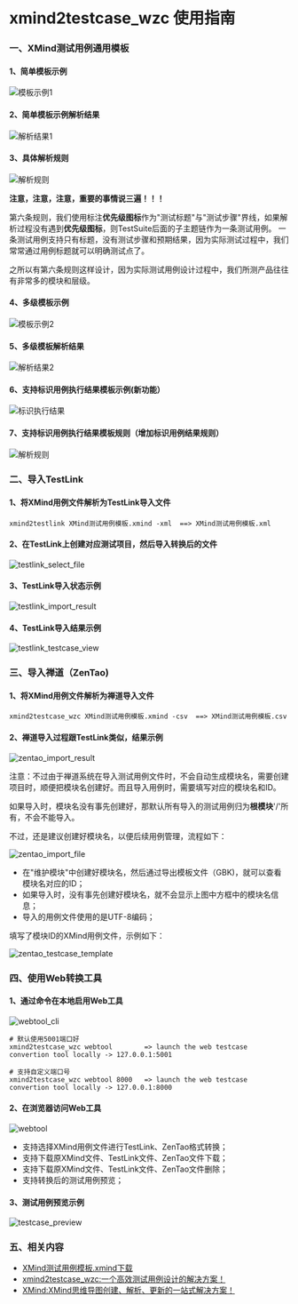 # xmind2testcase_wzc 使用指南


### 一、XMind测试用例通用模板

#### 1、简单模板示例

![模板示例1](testcase_template_demo1.png)

#### 2、简单模板示例解析结果

![解析结果1](demo1_convert_result.png)

#### 3、具体解析规则

![解析规则](xmind_testcase_template_rule.png)

**注意，注意，注意，重要的事情说三遍！！！**

第六条规则，我们使用标注**优先级图标**作为"测试标题"与"测试步骤"界线，如果解析过程没有遇到**优先级图标**，则TestSuite后面的子主题链作为一条测试用例。
一条测试用例支持只有标题，没有测试步骤和预期结果，因为实际测试过程中，我们常常通过用例标题就可以明确测试点了。

之所以有第六条规则这样设计，因为实际测试用例设计过程中，我们所测产品往往有非常多的模块和层级。

#### 4、多级模板示例

![模板示例2](testcase_template_demo2.png)

#### 5、多级模板解析结果

![解析结果2](demo2_convert_result.png)

#### 6、支持标识用例执行结果模板示例(新功能）

![标识执行结果](testcase_template_demo3.png)

#### 7、支持标识用例执行结果模板规则（增加标识用例结果规则）

![解析规则](xmind_testcase_template_rule1.png)


### 二、导入TestLink

#### 1、将XMind用例文件解析为TestLink导入文件

```
xmind2testlink XMind测试用例模板.xmind -xml  ==> XMind测试用例模板.xml
```

#### 2、在TestLink上创建对应测试项目，然后导入转换后的文件

![testlink_select_file](testlink_select_file.png)

#### 3、TestLink导入状态示例

![testlink_import_result](testlink_import_result.png)

#### 4、TestLink导入结果示例

![testlink_testcase_view](testlink_testcase_view.png)


### 三、导入禅道（ZenTao)

#### 1、将XMind用例文件解析为禅道导入文件

```
xmind2testcase_wzc XMind测试用例模板.xmind -csv  ==> XMind测试用例模板.csv
```

#### 2、禅道导入过程跟TestLink类似，结果示例

![zentao_import_result](zentao_import_result.png)


注意：不过由于禅道系统在导入测试用例文件时，不会自动生成模块名，需要创建项目时，顺便把模块名创建好。而且导入用例时，需要填写对应的模块名和ID。

如果导入时，模块名没有事先创建好，那默认所有导入的测试用例归为**根模块**'/'所有，不会不能导入。

不过，还是建议创建好模块名，以便后续用例管理，流程如下：

![zentao_import_file](zentao_import_file.png)

- 在"维护模块"中创建好模块名，然后通过导出模板文件（GBK)，就可以查看模块名对应的ID；
- 如果导入时，没有事先创建好模块名，就不会显示上图中方框中的模块名信息；
- 导入的用例文件使用的是UTF-8编码；

填写了模块ID的XMind用例文件，示例如下：

![zentao_testcase_template](zentao_testcase_template.png)


### 四、使用Web转换工具

#### 1、通过命令在本地启用Web工具
![webtool_cli](webtool_cli.png)
```
# 默认使用5001端口好
xmind2testcase_wzc webtool        => launch the web testcase convertion tool locally -> 127.0.0.1:5001

# 支持自定义端口号
xmind2testcase_wzc webtool 8000   => launch the web testcase convertion tool locally -> 127.0.0.1:8000
```

#### 2、在浏览器访问Web工具
![webtool](webtool.png)

- 支持选择XMind用例文件进行TestLink、ZenTao格式转换；
- 支持下载原XMind文件、TestLink文件、ZenTao文件下载；
- 支持下载原XMind文件、TestLink文件、ZenTao文件删除；
- 支持转换后的测试用例预览；

#### 3、测试用例预览示例
![testcase_preview](xmind_to_testcase_preview.png)


### 五、相关内容
- [XMind测试用例模板.xmind下载](XMind测试用例模板.xmind)
- [xmind2testcase_wzc:一个高效测试用例设计的解决方案！](https://github.com/zhuifengshen/xmind2testcase_wzc)
- [XMind:XMind思维导图创建、解析、更新的一站式解决方案！](https://github.com/zhuifengshen/xmind)